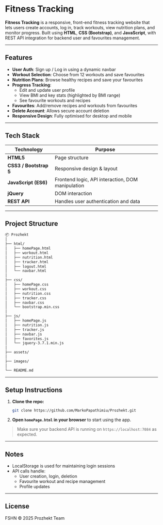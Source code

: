 # Fitness Tracking

**Fitness Tracking** is a responsive, front-end fitness tracking website that lets users create accounts, log in, track workouts, view nutrition plans, and monitor progress. Built using **HTML**, **CSS (Bootstrap)**, and **JavaScript**, with REST API integration for backend user and favourites management.

---

## Features

- **User Auth**: Sign up / Log in using a dynamic navbar
- **Workout Selection**: Choose from 12 workouts and save favourites
- **Nutrition Plans**: Browse healthy recipes and save your favourites
- **Progress Tracking**:
  - Edit and update user profile
  - View BMI and key stats (highlighted by BMI range)
  - See favourite workouts and recipes
- **Favourites**: Add/remove recipes and workouts from favourites
- **Delete Account**: Allows secure account deletion
- **Responsive Design**: Fully optimised for desktop and mobile

---

## Tech Stack

| Technology             | Purpose                                           |
| ---------------------- | ------------------------------------------------- |
| **HTML5**              | Page structure                                    |
| **CSS3 / Bootstrap 5** | Responsive design & layout                        |
| **JavaScript (ES6)**   | Frontend logic, API interaction, DOM manipulation |
| **jQuery**             | DOM interaction                                   |
| **REST API**           | Handles user authentication and data              |

---

## Project Structure

```bash
📦 Prozhekt
│
├── html/
│   ├── homePage.html
│   ├── workout.html
│   ├── nutrition.html
│   ├── tracker.html
│   ├── logout.html
│   └── navbar.html
│
├── css/
│   ├── homePage.css
│   ├── workout.css
│   ├── nutrition.css
│   ├── tracker.css
│   ├── navbar.css
│   └── bootstrap.min.css
│
├── js/
│   ├── homePage.js
│   ├── nutrition.js
│   ├── tracker.js
│   ├── navbar.js
│   ├── favorites.js
│   └── jquery-3.7.1.min.js
│
├── assets/
│
├── images/
│
└── README.md
```

---

## Setup Instructions

1. **Clone the repo:**

   ```bash
   git clone https://github.com/MarkoPapathimiu/Prozhekt.git
   ```

2. **Open `homePage.html` in your browser** to start using the app.

> Make sure your backend API is running on `https://localhost:7084` as expected.

---

## Notes

- LocalStorage is used for maintaining login sessions
- API calls handle:
  - User creation, login, deletion
  - Favourite workout and recipe management
  - Profile updates

---

## License

FSHN © 2025 Prozhekt Team
